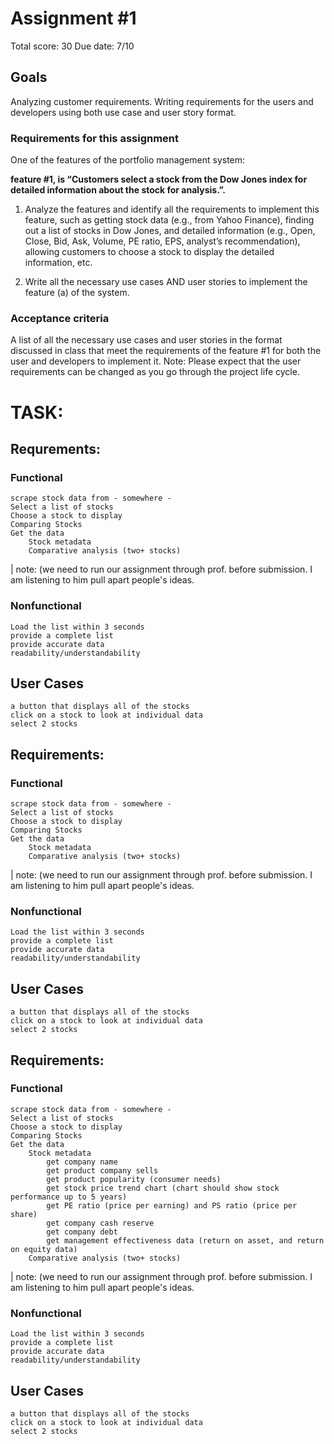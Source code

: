 # Assignment #1
Total score: 30
Due date: 7/10
## Goals

Analyzing customer requirements. Writing requirements for the users and developers using both
use case and user story format.

### Requirements for this assignment

One of the features of the portfolio management system: 

**feature #1, is “Customers select a stock from the Dow Jones index for detailed information about the stock for analysis.”.** 

1. Analyze the features and identify all the requirements to implement this feature, such as
getting stock data (e.g., from Yahoo Finance), finding out a list of stocks in Dow Jones, and
detailed information (e.g., Open, Close, Bid, Ask, Volume, PE ratio, EPS, analyst’s
recommendation), allowing customers to choose a stock to display the detailed information,
etc.

2. Write all the necessary use cases AND user stories to implement the feature (a) of the
system.

### Acceptance criteria

A list of all the necessary use cases and user stories in the format discussed in class that meet the
requirements of the feature #1 for both the user and developers to implement it.
Note: Please expect that the user requirements can be changed as you go
through the project life cycle.

# TASK:

## Requrements: 

### Functional

	scrape stock data from - somewhere -
	Select a list of stocks
	Choose a stock to display
	Comparing Stocks
	Get the data
		Stock metadata
		Comparative analysis (two+ stocks)

| note: (we need to run our assignment through prof. before submission. I am listening to him pull apart people's ideas.

### Nonfunctional
		
	Load the list within 3 seconds
	provide a complete list
	provide accurate data
	readability/understandability
    

## User Cases

	a button that displays all of the stocks
	click on a stock to look at individual data
	select 2 stocks 

## Requirements: 

### Functional

	scrape stock data from - somewhere -
	Select a list of stocks
	Choose a stock to display
	Comparing Stocks
	Get the data
		Stock metadata
		Comparative analysis (two+ stocks)

| note: (we need to run our assignment through prof. before submission. I am listening to him pull apart people's ideas.

### Nonfunctional
		
	Load the list within 3 seconds
	provide a complete list
	provide accurate data
	readability/understandability
    

## User Cases

	a button that displays all of the stocks
	click on a stock to look at individual data
	select 2 stocks 
	
	

## Requirements: 

### Functional

	scrape stock data from - somewhere -
	Select a list of stocks
	Choose a stock to display
	Comparing Stocks
	Get the data
		Stock metadata
			get company name
			get product company sells
			get product popularity (consumer needs)
			get stock price trend chart (chart should show stock performance up to 5 years)
			get PE ratio (price per earning) and PS ratio (price per share)
			get company cash reserve
			get company debt
			get management effectiveness data (return on asset, and return on equity data)
		Comparative analysis (two+ stocks)

| note: (we need to run our assignment through prof. before submission. I am listening to him pull apart people's ideas.

### Nonfunctional
		
	Load the list within 3 seconds
	provide a complete list
	provide accurate data
	readability/understandability
    

## User Cases

	a button that displays all of the stocks
	click on a stock to look at individual data
	select 2 stocks 

